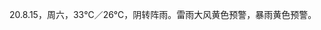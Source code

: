 <link href="../../css/style.css" rel="stylesheet" type="text/css" />

<span class="fzzy">20.8.15，周六，33℃／26℃，阴转阵雨。雷雨大风黄色预警，暴雨黄色预警。

